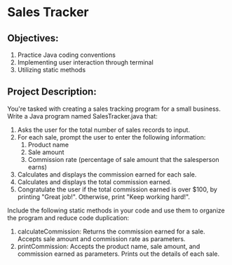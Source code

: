 # Sales Tracker

## Objectives:

1. Practice Java coding conventions
1. Implementing user interaction through terminal
1. Utilizing static methods

## Project Description:

You're tasked with creating a sales tracking program for a small business. Write a Java program named SalesTracker.java that:

1. Asks the user for the total number of sales records to input.
1. For each sale, prompt the user to enter the following information:
   1. Product name
   1. Sale amount
   1. Commission rate (percentage of sale amount that the salesperson earns)
1. Calculates and displays the commission earned for each sale.
1. Calculates and displays the total commission earned.
1. Congratulate the user if the total commission earned is over $100, by printing "Great job!". Otherwise, print "Keep working hard!".

Include the following static methods in your code and use them to organize the program and reduce code duplication:

1. calculateCommission: Returns the commission earned for a sale. Accepts sale amount and commission rate as parameters.
1. printCommission: Accepts the product name, sale amount, and commission earned as parameters. Prints out the details of each sale.

